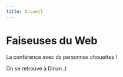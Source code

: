 ```yaml
---
title: Accueil
---
```

# Faiseuses du Web

La conférence avec ds personnes chouettes !

On se retrouve à Dinan :) 